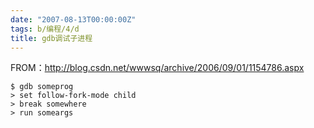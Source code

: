 ```yaml
---
date: "2007-08-13T00:00:00Z"
tags: b/编程/4/d
title: gdb调试子进程
---
```


FROM：<http://blog.csdn.net/wwwsq/archive/2006/09/01/1154786.aspx>

    $ gdb someprog
    > set follow-fork-mode child
    > break somewhere
    > run someargs 
